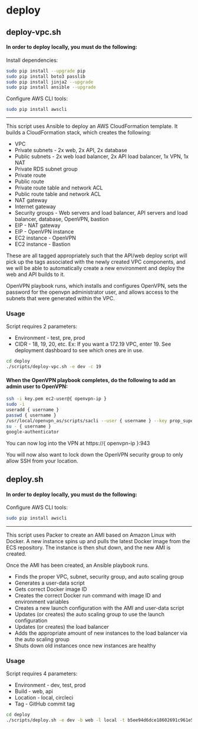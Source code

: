 # deploy

## deploy-vpc.sh

#### In order to deploy locally, you must do the following:

Install dependencies:

```bash
sudo pip install --upgrade pip
sudo pip install boto3 passlib
sudo pip install jinja2 --upgrade
sudo pip install ansible --upgrade
```

Configure AWS CLI tools:

```bash
sudo pip install awscli
```
---

This script uses Ansible to deploy an AWS CloudFormation template. It builds a CloudFormation stack, which creates the following:

* VPC
* Private subnets - 2x web, 2x API, 2x database
* Public subnets - 2x web load balancer, 2x API load balancer, 1x VPN, 1x NAT
* Private RDS subnet group
* Private route
* Public route
* Private route table and network ACL
* Public route table and network ACL
* NAT gateway
* Internet gateway
* Security groups - Web servers and load balancer, API servers and load balancer, database, OpenVPN, bastion
* EIP - NAT gateway
* EIP - OpenVPN instance
* EC2 instance - OpenVPN
* EC2 instance - Bastion

These are all tagged appropriately such that the API/web deploy script will pick up the tags associated with the newly created VPC components, and we will be able to automatically create a new environment and deploy the web and API builds to it.

OpenVPN playbook runs, which installs and configures OpenVPN, sets the password for the openvpn administrator user, and allows access to the subnets that were generated within the VPC.

### Usage

Script requires 2 parameters:
* Environment - test, pre, prod
* CIDR - 18, 19, 20, etc. Ex: If you want a 172.19 VPC, enter 19. See deployment dashboard to see which ones are in use.

```bash
cd deploy
./scripts/deploy-vpc.sh -e dev -c 19
```

#### When the OpenVPN playbook completes, do the following to add an admin user to OpenVPN:

```bash
ssh -i key.pem ec2-user@{ openvpn-ip }
sudo -i
useradd { username }
passwd { username }
/usr/local/openvpn_as/scripts/sacli --user { username } --key prop_superuser --value true UserPropPut
su - { username }
google-authenticator
```

You can now log into the VPN at https://{ openvpn-ip }:943

You will now also want to lock down the OpenVPN security group to only allow SSH from your location.


## deploy.sh

#### In order to deploy locally, you must do the following:

Configure AWS CLI tools:

```bash
sudo pip install awscli
```

---

This script uses Packer to create an AMI based on Amazon Linux with Docker. A new instance spins up and pulls the latest Docker image from the ECS repository. The instance is then shut down, and the new AMI is created.

Once the AMI has been created, an Ansible playbook runs.
* Finds the proper VPC, subnet, security group, and auto scaling group
* Generates a user-data script
 * Gets correct Docker image ID
 * Creates the correct Docker run command with image ID and environment variables
* Creates a new launch configuration with the AMI and user-data script
* Updates (or creates) the auto scaling group to use the launch configuration
* Updates (or creates) the load balancer
* Adds the appropriate amount of new instances to the load balancer via the auto scaling group
* Shuts down old instances once new instances are healthy

### Usage

Script requires 4 parameters:
* Environment - dev, test, prod
* Build - web, api
* Location - local, circleci
* Tag - GitHub commit tag

```bash
cd deploy
./scripts/deploy.sh -e dev -b web -l local -t b5ee94d6dce18602691c961e5d0bad0d18ac73d5
```

